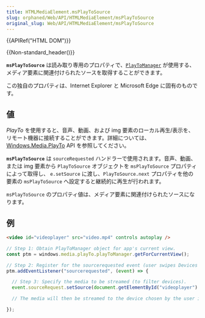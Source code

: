 ```yaml
---
title: HTMLMediaElement.msPlayToSource
slug: orphaned/Web/API/HTMLMediaElement/msPlayToSource
original_slug: Web/API/HTMLMediaElement/msPlayToSource
---
```


{{APIRef("HTML DOM")}}

{{Non-standard_header()}}

**`msPlayToSource`** は読み取り専用のプロパティで、[`PlayToManager`](https://docs.microsoft.com/uwp/api/windows.media.playto.playtomanager?view=winrt-22000) が使用する、メディア要素に関連付けられたソースを取得することができます。

この独自のプロパティは、Internet Explorer と Microsoft Edge に固有のものです。

## 値

_PlayTo_ を使用すると、音声、動画、および img 要素のローカル再生/表示を、リモート機器に接続することができます。詳細については、[Windows.Media.PlayTo](https://docs.microsoft.com/uwp/api/windows.media.playto?view=winrt-22000) API を参照してください。

**`msPlayToSource`** は `sourceRequested` ハンドラーで使用されます。音声、動画、または img 要素から `PlayToSource` オブジェクトを `msPlayToSource` プロパティによって取得し、 `e.setSource` に渡し、`PlayToSource.next` プロパティを他の要素の `msPlayToSource` へ設定すると継続的に再生が行われます。

`msPlayToSource` のプロパティ値は、メディア要素に関連付けられたソースになります。

## 例

```html
<video id="videoplayer" src="video.mp4" controls autoplay />
```

```js
// Step 1: Obtain PlayToManager object for app's current view.
const ptm = windows.media.playTo.playToManager.getForCurrentView();

// Step 2: Register for the sourcerequested event (user swipes Devices charm).
ptm.addEventListener("sourcerequested", (event) => {

  // Step 3: Specify the media to be streamed (to filter devices).
  event.sourceRequest.setSource(document.getElementById("videoplayer").msPlayToSource);

  // The media will then be streamed to the device chosen by the user in the UI.

});
```
